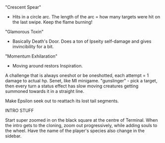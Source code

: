 "Crescent Spear"
- Hits in a circle arc. The length of the arc = how many targets were hit on the last swipe.
Keep the flame burning!

"Glamorous Toxin"
- Basically Death's Door. Does a ton of Ipseity self-damage and gives invincibility for a bit.

"Momentum Exhilaration"
- Moving around restors Inspiration.

A challenge that is always oneshot or be oneshotted, each attempt = 1 damage to actual hp.
Senet, like MI minigame.
"gunslinger" - pick a target, then every turn a status effect has slow moving creatures getting summoned towards it in a straight line.

Make Epsilon seek out to reattach its lost tail segments.

INTRO STUFF

Start super zoomed in on the black square at the centre of Terminal. When the intro gets to the cloning, zoom out progressively, while adding souls to the wheel. Have the name of the player's species also change in the sidebar.